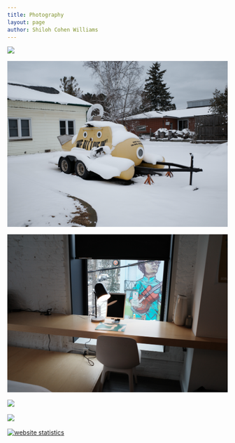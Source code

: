 ```yaml
---
title: Photography
layout: page
author: Shiloh Cohen Williams
---
```


![](images/R0000427.jpg)

![](images/R0000307.jpg)

![](images/R0000332.jpg)

![](images/R0000352.jpg)

![](images/R0000530.jpg)

<!-- Default Statcounter code for Isawil.net
https://www.isawil.net/ -->
<script type="text/javascript">
var sc_project=12339026; 
var sc_invisible=1; 
var sc_security="c8f99049"; 
</script>
<script type="text/javascript"
src="https://www.statcounter.com/counter/counter.js"
async></script>
<noscript><div class="statcounter"><a title="website
statistics" href="https://statcounter.com/"
target="_blank"><img class="statcounter"
src="https://c.statcounter.com/12339026/0/c8f99049/1/"
alt="website statistics"
referrerPolicy="no-referrer-when-downgrade"></a></div></noscript>
<!-- End of Statcounter Code -->